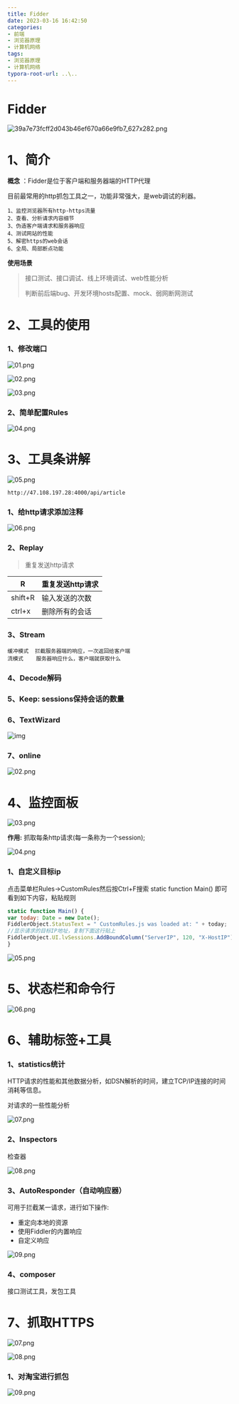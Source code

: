 ```yaml
---
title: Fidder
date: 2023-03-16 16:42:50
categories:
- 前端
- 浏览器原理
- 计算机网络
tags:
- 浏览器原理
- 计算机网络
typora-root-url: ..\..
---
```


# **Fidder**

![39a7e73fcff2d043b46ef670a66e9fb7_627x282.png](/image/浏览器渲染/1625128976890-37ddaa42-c2af-4bcd-8c2d-cb65d9c4cb46.png)

# **1、简介**

**概念** ：Fidder是位于客户端和服务器端的HTTP代理

目前最常用的http抓包工具之一，功能非常强大，是web调试的利器。

```
1、监控浏览器所有http-https流量
2、查看、分析请求内容细节
3、伪造客户端请求和服务器响应
4、测试网站的性能
5、解密https的web会话
6、全局、局部断点功能
```

**使用场景**

>接口测试、接口调试、线上环境调试、web性能分析
>
>判断前后端bug、开发环境hosts配置、mock、弱网断网测试

# **2、工具的使用**

### 1、修改端口

![01.png](/image/浏览器渲染/1625107060813-c0376879-30be-47aa-8fbb-fc325bb5f26f.png)

![02.png](/image/浏览器渲染/1625107095660-f15ab61b-35bf-4132-9cab-2469f56c8214.png)

![03.png](/image/浏览器渲染/1625107170673-9f38e829-9c85-44a9-9d18-458c07c63404.png)

### 2、简单配置Rules

![04.png](/image/浏览器渲染/1625107327791-ccea2bbf-4adf-45d2-a503-63ebd6688f5b.png)

# **3、工具条讲解**

![05.png](/image/浏览器渲染/1625107558239-f2a04051-0e2e-46fc-a7d7-bb1c39db8538.png)

```
http://47.108.197.28:4000/api/article
```

### 1、给http请求添加注释

![06.png](/image/浏览器渲染/1625107829865-43b4f260-72c2-4583-9803-e991109dfd95.png)

### 2、Replay

> 重复发送http请求

| R       | 重复发送http请求 |
| ------- | ---------------- |
| shift+R | 输入发送的次数   |
| ctrl+x  | 删除所有的会话   |

### 3、Stream

```
缓冲模式  拦截服务器端的响应，一次返回给客户端
流模式    服务器响应什么，客户端就获取什么
```

### 4、Decode解码

### 5、Keep: sessions保持会话的数量

### 6、TextWizard

![img](/image/浏览器渲染/1625118359314-841a7031-36bf-450a-a17c-1389d094027d.png)

### 7、online

![02.png](/image/浏览器渲染/1625118476971-1a74a124-ddff-490f-b788-131e008f817b.png)

# **4、监控面板**

![03.png](/image/浏览器渲染/1625118655251-8c3caae8-c5fc-49f6-918f-df046d4f6247.png)

**作用:** 抓取每条http请求(每一条称为一个session);

![04.png](/image/浏览器渲染/1625119266530-6b866465-eef6-4547-b3b8-3267ba6cc402.png)

### 1、自定义目标ip

点击菜单栏Rules->CustomRules然后按Ctrl+F搜索 static function Main() 即可看到如下内容，粘贴规则

```js
static function Main() {
var today: Date = new Date();
FiddlerObject.StatusText = " CustomRules.js was loaded at: " + today;
//显示请求的目标IP地址，复制下面这行贴上
FiddlerObject.UI.lvSessions.AddBoundColumn("ServerIP", 120, "X-HostIP");
}
```

![05.png](/image/浏览器渲染/1625119783010-8a82e063-8ec9-4b30-95de-4ed2ee3c06f3.png)

# **5、状态栏和命令行**

![06.png](/image/浏览器渲染/1625120417422-f1bd3036-49b0-485f-b674-31fdce3f1d34.png)

# **6、辅助标签+工具**

### 1、statistics统计

HTTP请求的性能和其他数据分析，如DSN解析的时间，建立TCP/IP连接的时间消耗等信息。

对请求的一些性能分析

![07.png](/image/浏览器渲染/1625122101439-95ebf7d2-c51b-4833-95e9-13560e7edfa4.png)

### 2、Inspectors

检查器

![08.png](/image/浏览器渲染/1625122548711-92c69c33-064e-4c60-9255-5809519b9ea9.png)

### 3、AutoResponder（自动响应器）

可用于拦截某一请求，进行如下操作:

- 重定向本地的资源
- 使用Fiddler的内置响应
- 自定义响应

![09.png](/image/浏览器渲染/1625127201420-1ea7fb64-dc6b-46c6-a853-dfefc428494a.png)

### 4、composer

接口测试工具，发包工具

# **7、抓取HTTPS**

![07.png](/image/浏览器渲染/1625108801635-f1ed568d-9b70-4987-b3f6-ad91cfee9d2a.png)

![08.png](/image/浏览器渲染/1625108919671-72dd2d61-ce80-46c5-bb1b-ed6cf2f16e06.png)

### 1、对淘宝进行抓包

![09.png](/image/浏览器渲染/1625109022558-a9288ded-c031-46bd-864f-ce7e9e36bb87.png)

